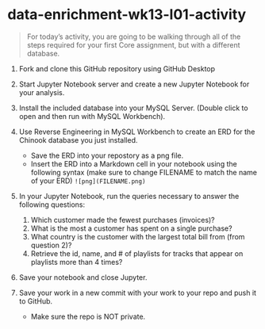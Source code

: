 # data-enrichment-wk13-l01-activity
 
>For today’s activity, you are going to be walking through all of the steps required for your first Core assignment, but with a different database.

1. Fork and clone this GitHub repository using GitHub Desktop 
2. Start Jupyter Notebook server and create  a new Jupyter Notebook for your analysis.
3. Install the included database into your MySQL Server. (Double click to open and then run with MySQL Workbench).
4. Use Reverse Engineering in MySQL Workbench to create an ERD for the Chinook database you just installed.
	- Save the ERD into your repostory as a png file.
	- Insert the ERD into a Markdown cell in your notebook using the following syntax (make sure to change FILENAME to match the name of your ERD)
	`![png](FILENAME.png)`

5. In your Jupyter Notebook, run the queries necessary to answer the following questions:
	1. Which customer made the fewest purchases (invoices)?
	2. What is the most a customer has spent on a single purchase?
	3. What country is the customer with the largest total bill from (from question 2)?
	4. Retrieve the id, name, and # of playlists for  tracks that appear on playlists more than 4 times?

6. Save your notebook and close Jupyter.
7. Save your work in a new commit with your work to your repo and push it to GitHub.
	- Make sure the repo is NOT private.
	
